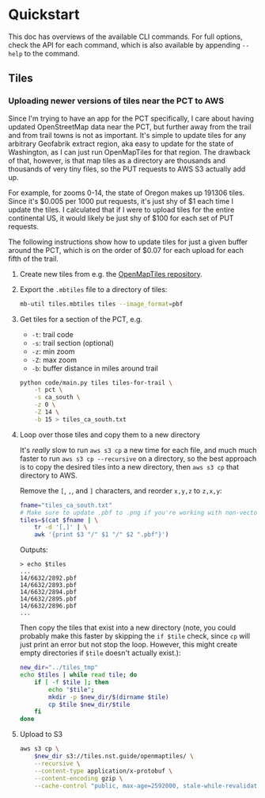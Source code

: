 # Quickstart

This doc has overviews of the available CLI commands. For full options, check
the API for each command, which is also available by appending `--help` to the
command.

## Tiles

### Uploading newer versions of tiles near the PCT to AWS

Since I'm trying to have an app for the PCT specifically, I care about having
updated OpenStreetMap data near the PCT, but further away from the trail and
from trail towns is not as important. It's simple to update tiles for any
arbitrary Geofabrik extract region, aka easy to update for the state of
Washington, as I can just run OpenMapTiles for that region. The drawback of
that, however, is that map tiles as a directory are thousands and thousands of
very tiny files, so the PUT requests to AWS S3 actually add up.

For example, for zooms 0-14, the state of Oregon makes up 191306 tiles. Since
it's $0.005 per 1000 put requests, it's just shy of $1 each time I update the
tiles. I calculated that if I were to upload tiles for the entire continental
US, it would likely be just shy of $100 for each set of PUT requests.

The following instructions show how to update tiles for just a given buffer
around the PCT, which is on the order of $0.07 for each upload for each fifth of
the trail.

1. Create new tiles from e.g. the [OpenMapTiles repository](https://github.com/nst-guide/openmaptiles).
2. Export the `.mbtiles` file to a directory of tiles:

    ```bash
    mb-util tiles.mbtiles tiles --image_format=pbf
    ```

3. Get tiles for a section of the PCT, e.g.

    - `-t`: trail code
    - `-s`: trail section (optional)
    - `-z`: min zoom
    - `-Z`: max zoom
    - `-b`: buffer distance in miles around trail

    ```bash
    python code/main.py tiles tiles-for-trail \
        -t pct \
        -s ca_south \
        -z 0 \
        -Z 14 \
        -b 15 > tiles_ca_south.txt
    ```

4. Loop over those tiles and copy them to a new directory

    It's _really_ slow to run `aws s3 cp` a new time for each file, and much
    much faster to run `aws s3 cp --recursive` on a directory, so the best
    approach is to copy the desired tiles into a new directory, then `aws s3 cp`
    that directory to AWS.

    Remove the `[`, `,`, and `]` characters, and reorder `x,y,z` to `z,x,y`:

    ```bash
    fname="tiles_ca_south.txt"
    # Make sure to update .pbf to .png if you're working with non-vector tiles
    tiles=$(cat $fname | \
        tr -d '[,]' | \
        awk '{print $3 "/" $1 "/" $2 ".pbf"}')
    ```

    Outputs:

    ```
    > echo $tiles
    ...
    14/6632/2892.pbf
    14/6632/2893.pbf
    14/6632/2894.pbf
    14/6632/2895.pbf
    14/6632/2896.pbf
    ...
    ```

    Then copy the tiles that exist into a new directory (note, you could
    probably make this faster by skipping the `if $tile` check, since `cp` will
    just print an error but not stop the loop. However, this might create empty
    directories if `$tile` doesn't actually exist.):

    ```bash
    new_dir="../tiles_tmp"
    echo $tiles | while read tile; do
        if [ -f $tile ]; then
            echo "$tile";
            mkdir -p $new_dir/$(dirname $tile)
            cp $tile $new_dir/$tile
        fi
    done
    ```

5. Upload to S3

    ```bash
    aws s3 cp \
        $new_dir s3://tiles.nst.guide/openmaptiles/ \
        --recursive \
        --content-type application/x-protobuf \
        --content-encoding gzip \
        --cache-control "public, max-age=2592000, stale-while-revalidate=31536000"
    ```
